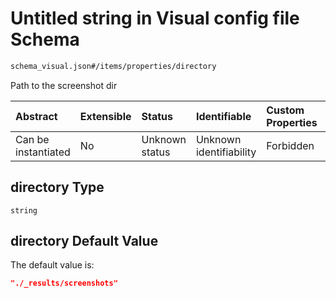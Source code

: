 # Untitled string in Visual config file Schema

```txt
schema_visual.json#/items/properties/directory
```

Path to the screenshot dir

| Abstract            | Extensible | Status         | Identifiable            | Custom Properties | Additional Properties | Access Restrictions | Defined In                                                                        |
| :------------------ | :--------- | :------------- | :---------------------- | :---------------- | :-------------------- | :------------------ | :-------------------------------------------------------------------------------- |
| Can be instantiated | No         | Unknown status | Unknown identifiability | Forbidden         | Allowed               | none                | [schema\_visual.json\*](../lib/schemas/schema_visual.json "open original schema") |

## directory Type

`string`

## directory Default Value

The default value is:

```json
"./_results/screenshots"
```
